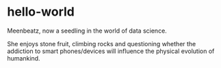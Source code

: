 # hello-world
Meenbeatz, now a seedling in the world of data science. 

She enjoys stone fruit, climbing rocks and questioning whether the addiction to smart phones/devices will influence the physical evolution of humankind. 
